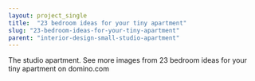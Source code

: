 ```yaml
---
layout: project_single
title:  "23 bedroom ideas for your tiny apartment"
slug: "23-bedroom-ideas-for-your-tiny-apartment"
parent: "interior-design-small-studio-apartment"
---
```

The studio apartment. See more images from 23 bedroom ideas for your tiny apartment on domino.com